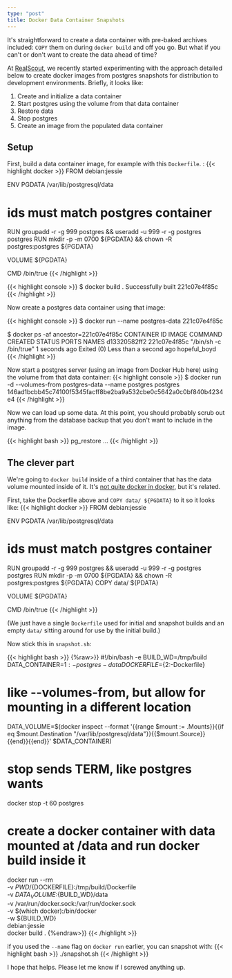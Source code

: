 ```yaml
---
type: "post"
title: Docker Data Container Snapshots
---
```

It's straightforward to create a data container with pre-baked archives included: `COPY` them on during `docker build` and off you go.  But what if you can't or don't want to create the data ahead of time?

At [RealScout][RealScout], we recently started experimenting with the approach detailed below to create docker images from postgres snapshots for distribution to development environments.  Briefly, it looks like:

1. Create and initialize a data container
1. Start postgres using the volume from that data container
1. Restore data
1. Stop postgres
1. Create an image from the populated data container

## Setup

First, build a data container image, for example with this `Dockerfile`. :
{{< highlight docker >}}
FROM debian:jessie

ENV PGDATA /var/lib/postgresql/data

# ids must match postgres container
RUN groupadd -r -g 999 postgres && useradd -u 999 -r -g postgres postgres
RUN mkdir -p -m 0700 ${PGDATA} && chown -R postgres:postgres ${PGDATA}

VOLUME ${PGDATA}

CMD /bin/true
{{< /highlight >}}

{{< highlight console >}}
$ docker build .
Successfully built 221c07e4f85c
{{< /highlight >}}

Now create a postgres data container using that image:

{{< highlight console >}}
$ docker run --name postgres-data 221c07e4f85c

$ docker ps -af ancestor=221c07e4f85c
CONTAINER ID        IMAGE               COMMAND                  CREATED             STATUS                              PORTS               NAMES
d13320582ff2        221c07e4f85c        "/bin/sh -c /bin/true"   1 seconds ago       Exited (0) Less than a second ago                       hopeful_boyd
{{< /highlight >}}

Now start a postgres server (using an image from Docker Hub here) using the volume from that data container:
{{< highlight console >}}
$ docker run -d --volumes-from postgres-data --name postgres postgres
146ad1bcbb45c74100f5345facff8be2ba9a532cbe0c5642a0c0bf840b4234e4
{{< /highlight >}}

Now we can load up some data.  At this point, you should probably scrub out anything from the database backup that you don't want to include in the image.

{{< highlight bash >}}
pg_restore ...
{{< /highlight >}}

## The clever part

We're going to `docker build` inside of a third container that has the data volume mounted inside of it.  It's [not quite docker in docker][jpetazzo], but it's related.

First, take the Dockerfile above and `COPY data/ ${PGDATA}` to it so it looks like:
{{< highlight docker >}}
FROM debian:jessie

ENV PGDATA /var/lib/postgresql/data

# ids must match postgres container
RUN groupadd -r -g 999 postgres && useradd -u 999 -r -g postgres postgres
RUN mkdir -p -m 0700 ${PGDATA} && chown -R postgres:postgres ${PGDATA}
COPY data/ ${PDATA}

VOLUME ${PGDATA}

CMD /bin/true
{{< /highlight >}}

(We just have a single `Dockerfile` used for initial and snapshot builds and an empty `data/` sitting around for use by the initial build.)

Now stick this in `snapshot.sh`:

{{< highlight bash >}}
{%raw>}}
#!/bin/bash -e
BUILD_WD=/tmp/build
DATA_CONTAINER=${1:-postgres-data}
DOCKERFILE=${2:-Dockerfile}

# like --volumes-from, but allow for mounting in a different location
DATA_VOLUME=$(docker inspect --format '{{range $mount := .Mounts}}{{if eq $mount.Destination "/var/lib/postgresql/data"}}{{$mount.Source}}{{end}}{{end}}' $DATA_CONTAINER)

# stop sends TERM, like postgres wants
docker stop -t 60 postgres

# create a docker container with data mounted at /data and run docker build inside it
docker run --rm \
       -v ${PWD}/${DOCKERFILE}:/tmp/build/Dockerfile \
       -v ${DATA_VOLUME}:${BUILD_WD}/data \
       -v /var/run/docker.sock:/var/run/docker.sock \
       -v $(which docker):/bin/docker \
       -w ${BUILD_WD} \
       debian:jessie \
       docker build .
{%endraw>}}
{{< /highlight >}}

if you used the `--name` flag on `docker run` earlier, you can snapshot with:
{{< highlight bash >}}
./snapshot.sh
{{< /highlight >}}

I hope that helps.  Please let me know if I screwed anything up.

[RealScout]: http://realscout.com
[jpetazzo]: http://jpetazzo.github.io/2015/09/03/do-not-use-docker-in-docker-for-ci/
